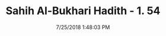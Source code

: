 ---
title        : "Sahih Al-Bukhari Hadith - 1. 54"
date         : 7/25/2018 1:48:03 PM
draft        : false
type         : "hadith"
layout       : "hadith"
BookCode     : "SHB"
VolumeNumber : "1"
HadithNumber : "54"
categories  :  ["Faith-Religion is, to be sincere and true to Allah"]
tags  :  ["Jarir bin Abdullah"]
---